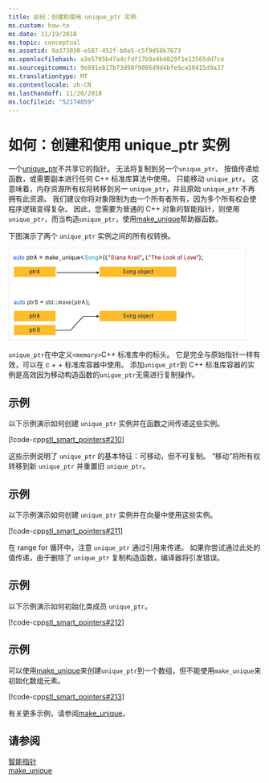 ```yaml
---
title: 如何：创建和使用 unique_ptr 实例
ms.custom: how-to
ms.date: 11/19/2018
ms.topic: conceptual
ms.assetid: 9a373030-e587-452f-b9a5-c5f9d58b7673
ms.openlocfilehash: a3e5705b47a4cfdf17b9a4b4829f1e13565dd7ce
ms.sourcegitcommit: 9e891eb17b73d98f9086d9d4bfe9ca50415d9a37
ms.translationtype: MT
ms.contentlocale: zh-CN
ms.lasthandoff: 11/20/2018
ms.locfileid: "52174859"
---
```

# <a name="how-to-create-and-use-uniqueptr-instances"></a>如何：创建和使用 unique_ptr 实例

一个[unique_ptr](../standard-library/unique-ptr-class.md)不共享它的指针。 无法将复制到另一个`unique_ptr`、 按值传递给函数，或需要副本进行任何 C++ 标准库算法中使用。 只能移动 `unique_ptr`。 这意味着，内存资源所有权将转移到另一 `unique_ptr`，并且原始 `unique_ptr` 不再拥有此资源。 我们建议你将对象限制为由一个所有者所有，因为多个所有权会使程序逻辑变得复杂。 因此，您需要为普通的 C++ 对象的智能指针，则使用`unique_ptr`，而当构造`unique_ptr`，使用[make_unique](../standard-library/memory-functions.md#make_unique)帮助器函数。

下图演示了两个 `unique_ptr` 实例之间的所有权转换。

![移动的唯一所有权&#95;ptr](../cpp/media/unique_ptr.png "移动的唯一所有权&#95;ptr")

`unique_ptr`在中定义`<memory>`C++ 标准库中的标头。 它是完全与原始指针一样有效，可以在 c + + 标准库容器中使用。 添加`unique_ptr`到 C++ 标准库容器的实例是高效因为移动构造函数的`unique_ptr`无需进行复制操作。

## <a name="example"></a>示例

以下示例演示如何创建 `unique_ptr` 实例并在函数之间传递这些实例。

[!code-cpp[stl_smart_pointers#210](../cpp/codesnippet/CPP/how-to-create-and-use-unique-ptr-instances_1.cpp)]

这些示例说明了 `unique_ptr` 的基本特征：可移动，但不可复制。 “移动”将所有权转移到新 `unique_ptr` 并重置旧 `unique_ptr`。

## <a name="example"></a>示例

以下示例演示如何创建 `unique_ptr` 实例并在向量中使用这些实例。

[!code-cpp[stl_smart_pointers#211](../cpp/codesnippet/CPP/how-to-create-and-use-unique-ptr-instances_2.cpp)]

在 range for 循环中，注意 `unique_ptr` 通过引用来传递。 如果你尝试通过此处的值传递，由于删除了 `unique_ptr` 复制构造函数，编译器将引发错误。

## <a name="example"></a>示例

以下示例演示如何初始化类成员 `unique_ptr`。

[!code-cpp[stl_smart_pointers#212](../cpp/codesnippet/CPP/how-to-create-and-use-unique-ptr-instances_3.cpp)]

## <a name="example"></a>示例

可以使用[make_unique](../standard-library/memory-functions.md#make_unique)来创建`unique_ptr`到一个数组，但不能使用`make_unique`来初始化数组元素。

[!code-cpp[stl_smart_pointers#213](../cpp/codesnippet/CPP/how-to-create-and-use-unique-ptr-instances_4.cpp)]

有关更多示例，请参阅[make_unique](../standard-library/memory-functions.md#make_unique)。

## <a name="see-also"></a>请参阅

[智能指针](../cpp/smart-pointers-modern-cpp.md)<br/>
[make_unique](../standard-library/memory-functions.md#make_unique)